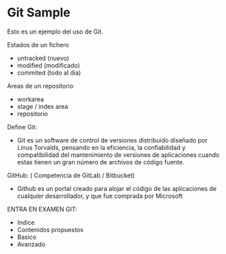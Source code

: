 # Git Sample

Esto es un ejemplo del uso de Git.

Estados de un fichero

- untracked (nuevo)
- modified (modificado)
- commited (todo al dia)

Areas de un repositorio

- workarea
- stage / index area
- repositorio


Define Git:

- Git es un software de control de versiones distribuido diseñado por Linus Torvalds, pensando en la eficiencia, la confiabilidad y compatibilidad del mantenimiento de versiones de aplicaciones cuando estas tienen un gran número de archivos de código fuente.

GitHub: ( Competencia de GitLab / Bitbucket)

- Github es un portal creado para alojar el código de las aplicaciones de cualquier desarrollador, y que fue comprada por Microsoft

ENTRA EN EXAMEN GIT:

- Indice
- Contenidos propuestos
- Basico
- Avanzado

